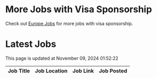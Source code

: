 # More Jobs with Visa Sponsorship

Check out [Europe Jobs](https://github.com/sureshparimi/europejobs#latest-jobs) for more jobs with visa sponsorship.

# Latest Jobs

This page is updated at November 09, 2024 01:52:22

| Job Title | Job Location | Job Link | Job Posted |
| --- | --- | --- | --- |
